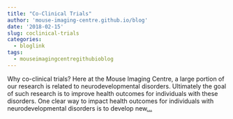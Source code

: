 ```yaml
---
title: "Co-Clinical Trials"
author: 'mouse-imaging-centre.github.io/blog'
date: '2018-02-15'
slug: coclinical-trials
categories:
  - bloglink
tags:
  - mouseimagingcentregithubioblog
---
```


Why co-clinical trials? Here at the Mouse Imaging Centre, a large portion of our research is related to neurodevelopmental disorders. Ultimately the goal of such research is to improve health outcomes for individuals with these disorders. One clear way to impact health outcomes for individuals with neurodevelopmental disorders is to develop new[... <i class="fas fa-external-link-alt"></i>](https://mouse-imaging-centre.github.io/blog/blog/post/2018-02-15_coclinical-trials/)

